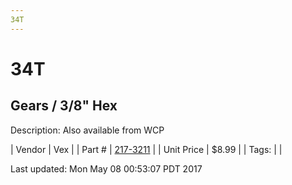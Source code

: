 ```yaml
---
34T
---
```


# 34T
## Gears / 3/8" Hex
Description: 	Also available from WCP 

| Vendor | Vex | 
| Part # | [217-3211](http://www.vexrobotics.com/vexpro/motion/vexpro-gears/3-8-hex-bore.html) | 
| Unit Price | $8.99 | 
| Tags: |  | 

Last updated: Mon May 08 00:53:07 PDT 2017